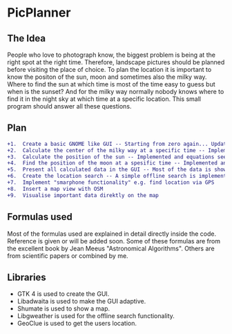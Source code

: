 # PicPlanner

## The Idea
People who love to photograph know, the biggest problem is being at the right spot at the right time.
Therefore, landscape pictures should be planned before visiting the place of choice. To plan the location it is important to know the positon of the sun, moon and sometimes also the milky way.
Where to find the sun at which time is most of the time easy to guess but when is the sunset? And for the milky way normally nobody knows where to find it in the night sky at which time at a specific location.
This small program should answer all these questions.

## Plan
```diff
+1.  Create a basic GNOME like GUI -- Starting from zero again... Update: I think we can call it basic now :D
+2.  Calculate the center of the milky way at a specific time -- Implemented and equations seem to be very precise (± 1°) 
+3.  Calculate the position of the sun -- Implemented and equations seem to be very precise (< ± 1°) 
+4.  Find the position of the moon at a spesific time -- Implemented and equations seem to be sufficiently precise (~ ± 2°) 
+5.  Present all calculated data in the GUI -- Most of the data is showen
+6.  Create the location search -- A simple offline search is implemented now more will follow
+7.  Implement "smarphone functionality" e.g. find location via GPS
+8.  Insert a map view with OSM
+9.  Visualise important data direktly on the map
```

## Formulas used

Most of the formulas used are explained in detail directly inside the code. Reference is given or will be added soon.
Some of these formulas are from the excellent book by Jean Meeus "Astronomical Algorithms". Others are from scientific papers or combined by me.


## Libraries

- GTK 4 is used to create the GUI.
- Libadwaita is used to make the GUI adaptive.
- Shumate is used to show a map.
- Libgweather is used for the offline search functionality.
- GeoClue is used to get the users location.
